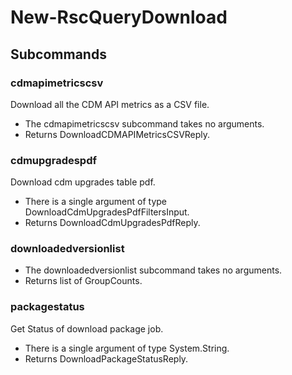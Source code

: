 # New-RscQueryDownload
## Subcommands
### cdmapimetricscsv
Download all the CDM API metrics as a CSV file.

- The cdmapimetricscsv subcommand takes no arguments.
- Returns DownloadCDMAPIMetricsCSVReply.
### cdmupgradespdf
Download cdm upgrades table pdf.

- There is a single argument of type DownloadCdmUpgradesPdfFiltersInput.
- Returns DownloadCdmUpgradesPdfReply.
### downloadedversionlist
- The downloadedversionlist subcommand takes no arguments.
- Returns list of GroupCounts.
### packagestatus
Get Status of download package job.

- There is a single argument of type System.String.
- Returns DownloadPackageStatusReply.
